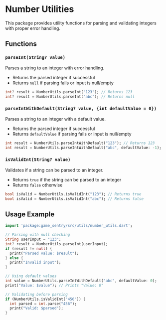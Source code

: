 # Number Utilities

This package provides utility functions for parsing and validating integers with proper error handling.

## Functions

### `parseInt(String? value)`
Parses a string to an integer with error handling.
- Returns the parsed integer if successful
- Returns `null` if parsing fails or input is null/empty

```dart
int? result = NumberUtils.parseInt("123"); // Returns 123
int? result = NumberUtils.parseInt("abc"); // Returns null
```

### `parseIntWithDefault(String? value, {int defaultValue = 0})`
Parses a string to an integer with a default value.
- Returns the parsed integer if successful
- Returns `defaultValue` if parsing fails or input is null/empty

```dart
int result = NumberUtils.parseIntWithDefault("123"); // Returns 123
int result = NumberUtils.parseIntWithDefault("abc", defaultValue: -1); // Returns -1
```

### `isValidInt(String? value)`
Validates if a string can be parsed to an integer.
- Returns `true` if the string can be parsed to an integer
- Returns `false` otherwise

```dart
bool isValid = NumberUtils.isValidInt("123"); // Returns true
bool isValid = NumberUtils.isValidInt("abc"); // Returns false
```

## Usage Example

```dart
import 'package:game_sentry/src/utils/number_utils.dart';

// Parsing with null checking
String userInput = "123";
int? result = NumberUtils.parseInt(userInput);
if (result != null) {
  print("Parsed value: $result");
} else {
  print("Invalid input");
}

// Using default values
int value = NumberUtils.parseIntWithDefault("abc", defaultValue: 0);
print("Value: $value"); // Prints "Value: 0"

// Validating before parsing
if (NumberUtils.isValidInt("456")) {
  int parsed = int.parse("456");
  print("Valid: $parsed");
}
```